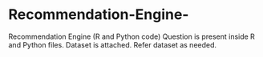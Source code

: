 # Recommendation-Engine-
Recommendation Engine (R and Python code)
Question is present inside R and Python files.
Dataset is attached.
Refer dataset as needed.
